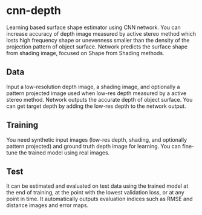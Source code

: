 # cnn-depth

Learning based surface shape estimator using CNN network.
You can increase accuracy of depth image measured by active stereo method which losts high frequency shape or unevenness smaller than the density of the projection pattern of object surface.
Network predicts the surface shape from shading image, focused on Shape from Shading methods.

## Data

Input a low-resolution depth image, a shading image, and optionally a pattern projected image used when low-res depth measured by a active stereo method.
Network outputs the accurate depth of object surface.
You can get target depth by adding the low-res depth to the network output.

## Training

You need synthetic input images (low-res depth, shading, and optionally pattern projected) and ground truth depth image for learning.
You can fine-tune the trained model using real images.

## Test

It can be estimated and evaluated on test data using the trained model at the end of training, at the point with the lowest validation loss, or at any point in time.
It automatically outputs evaluation indices such as RMSE and distance images and error maps.
